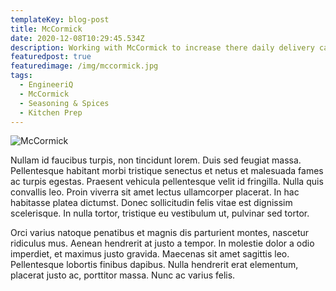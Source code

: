 ```yaml
---
templateKey: blog-post
title: McCormick
date: 2020-12-08T10:29:45.534Z
description: Working with McCormick to increase there daily delivery capacity
featuredpost: true
featuredimage: /img/mccormick.jpg
tags:
  - EngineeriQ
  - McCormick
  - Seasoning & Spices
  - Kitchen Prep
---
```

![McCormick](/img/mccormick.jpg)

Nullam id faucibus turpis, non tincidunt lorem. Duis sed feugiat massa. Pellentesque habitant morbi tristique senectus et netus et malesuada fames ac turpis egestas. Praesent vehicula pellentesque velit id fringilla. Nulla quis convallis leo. Proin viverra sit amet lectus ullamcorper placerat. In hac habitasse platea dictumst. Donec sollicitudin felis vitae est dignissim scelerisque. In nulla tortor, tristique eu vestibulum ut, pulvinar sed tortor.

Orci varius natoque penatibus et magnis dis parturient montes, nascetur ridiculus mus. Aenean hendrerit at justo a tempor. In molestie dolor a odio imperdiet, et maximus justo gravida. Maecenas sit amet sagittis leo. Pellentesque lobortis finibus dapibus. Nulla hendrerit erat elementum, placerat justo ac, porttitor massa. Nunc ac varius felis.